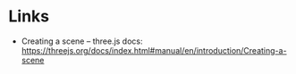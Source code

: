 # Links

- Creating a scene – three.js docs: https://threejs.org/docs/index.html#manual/en/introduction/Creating-a-scene
